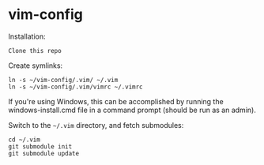 vim-config
==========

Installation:

	Clone this repo

Create symlinks:

    ln -s ~/vim-config/.vim/ ~/.vim
    ln -s ~/vim-config/.vim/vimrc ~/.vimrc

If you're using Windows, this can be accomplished by running the windows-install.cmd file in a command prompt (should be run as an admin).

Switch to the `~/.vim` directory, and fetch submodules:

    cd ~/.vim
    git submodule init
    git submodule update

